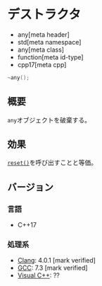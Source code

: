 # デストラクタ
* any[meta header]
* std[meta namespace]
* any[meta class]
* function[meta id-type]
* cpp17[meta cpp]

```cpp
~any();
```

## 概要
`any`オブジェクトを破棄する。


## 効果
[`reset()`](reset.md)を呼び出すことと等価。


## バージョン
### 言語
- C++17

### 処理系
- [Clang](/implementation.md#clang): 4.0.1 [mark verified]
- [GCC](/implementation.md#gcc): 7.3 [mark verified]
- [Visual C++](/implementation.md#visual_cpp): ??
